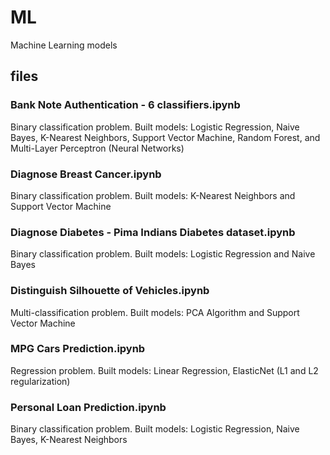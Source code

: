 # ML
Machine Learning models

files
--

### Bank Note Authentication - 6 classifiers.ipynb

Binary classification problem. Built models: 
Logistic Regression, Naive Bayes, K-Nearest Neighbors, Support Vector Machine, Random Forest, and Multi-Layer Perceptron (Neural Networks)

### Diagnose Breast Cancer.ipynb

Binary classification problem. Built models:
K-Nearest Neighbors and Support Vector Machine

### Diagnose Diabetes - Pima Indians Diabetes dataset.ipynb

Binary classification problem. Built models:
Logistic Regression and Naive Bayes

### Distinguish Silhouette of Vehicles.ipynb

Multi-classification problem. Built models:
PCA Algorithm and Support Vector Machine

### MPG Cars Prediction.ipynb

Regression problem. Built models:
Linear Regression, ElasticNet (L1 and L2 regularization)

### Personal Loan Prediction.ipynb

Binary classification problem. Built models:
Logistic Regression, Naive Bayes, K-Nearest Neighbors 

